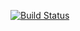 [![Build Status](https://travis-ci.org/thpani/csevents.svg?branch=master)](https://travis-ci.org/thpani/csevents)
